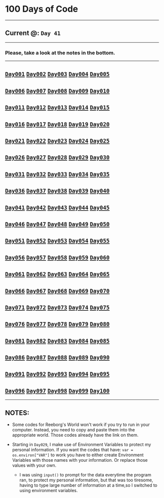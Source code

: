 # 100 Days of Code
___
## Current @: `Day 41`
___
### Please, take a look at the notes in the bottom.
___
## [`Day001`](https://github.com/pullynnhah/100DaysOfCode/tree/master/Day001) [`Day002`](https://github.com/pullynnhah/100DaysOfCode/tree/master/Day002) [`Day003`](https://github.com/pullynnhah/100DaysOfCode/tree/master/Day003) [`Day004`](https://github.com/pullynnhah/100DaysOfCode/tree/master/Day004) [`Day005`](https://github.com/pullynnhah/100DaysOfCode/tree/master/Day005)
## [`Day006`](https://github.com/pullynnhah/100DaysOfCode/tree/master/Day006) [`Day007`](https://github.com/pullynnhah/100DaysOfCode/tree/master/Day007) [`Day008`](https://github.com/pullynnhah/100DaysOfCode/tree/master/Day008) [`Day009`](https://github.com/pullynnhah/100DaysOfCode/tree/master/Day009) [`Day010`](https://github.com/pullynnhah/100DaysOfCode/tree/master/Day010)
## [`Day011`](https://github.com/pullynnhah/100DaysOfCode/tree/master/Day011) [`Day012`](https://github.com/pullynnhah/100DaysOfCode/tree/master/Day012) [`Day013`](https://github.com/pullynnhah/100DaysOfCode/tree/master/Day013) [`Day014`](https://github.com/pullynnhah/100DaysOfCode/tree/master/Day014) [`Day015`](https://github.com/pullynnhah/100DaysOfCode/tree/master/Day015)
## [`Day016`](https://github.com/pullynnhah/100DaysOfCode/tree/master/Day016) [`Day017`](https://github.com/pullynnhah/100DaysOfCode/tree/master/Day017) [`Day018`](https://github.com/pullynnhah/100DaysOfCode/tree/master/Day018) [`Day019`](https://github.com/pullynnhah/100DaysOfCode/tree/master/Day019) [`Day020`](https://github.com/pullynnhah/100DaysOfCode/tree/master/Day020)
## [`Day021`](https://github.com/pullynnhah/100DaysOfCode/tree/master/Day021) [`Day022`](https://github.com/pullynnhah/100DaysOfCode/tree/master/Day022) [`Day023`](https://github.com/pullynnhah/100DaysOfCode/tree/master/Day023) [`Day024`](https://github.com/pullynnhah/100DaysOfCode/tree/master/Day024) [`Day025`](https://github.com/pullynnhah/100DaysOfCode/tree/master/Day025)
## [`Day026`](https://github.com/pullynnhah/100DaysOfCode/tree/master/Day026) [`Day027`](https://github.com/pullynnhah/100DaysOfCode/tree/master/Day027) [`Day028`](https://github.com/pullynnhah/100DaysOfCode/tree/master/Day028) [`Day029`](https://github.com/pullynnhah/100DaysOfCode/tree/master/Day029) [`Day030`](https://github.com/pullynnhah/100DaysOfCode/tree/master/Day030)
## [`Day031`](https://github.com/pullynnhah/100DaysOfCode/tree/master/Day031) [`Day032`](https://github.com/pullynnhah/100DaysOfCode/tree/master/Day032) [`Day033`](https://github.com/pullynnhah/100DaysOfCode/tree/master/Day033) [`Day034`](https://github.com/pullynnhah/100DaysOfCode/tree/master/Day034) [`Day035`](https://github.com/pullynnhah/100DaysOfCode/tree/master/Day035)
## [`Day036`](https://github.com/pullynnhah/100DaysOfCode/tree/master/Day036) [`Day037`](https://github.com/pullynnhah/100DaysOfCode/tree/master/Day037) [`Day038`](https://github.com/pullynnhah/100DaysOfCode/tree/master/Day038) [`Day039`](https://github.com/pullynnhah/100DaysOfCode/tree/master/Day039) [`Day040`](https://github.com/pullynnhah/100DaysOfCode/tree/master/Day040)
## [`Day041`](https://github.com/pullynnhah/100DaysOfCode/tree/master/Day041) [`Day042`](https://github.com/pullynnhah/100DaysOfCode/tree/master/Day042) [`Day043`](https://github.com/pullynnhah/100DaysOfCode/tree/master/Day043) [`Day044`](https://github.com/pullynnhah/100DaysOfCode/tree/master/Day044) [`Day045`](https://github.com/pullynnhah/100DaysOfCode/tree/master/Day045)
## [`Day046`](https://github.com/pullynnhah/100DaysOfCode/tree/master/Day046) [`Day047`](https://github.com/pullynnhah/100DaysOfCode/tree/master/Day047) [`Day048`](https://github.com/pullynnhah/100DaysOfCode/tree/master/Day048) [`Day049`](https://github.com/pullynnhah/100DaysOfCode/tree/master/Day049) [`Day050`](https://github.com/pullynnhah/100DaysOfCode/tree/master/Day050)
## [`Day051`](https://github.com/pullynnhah/100DaysOfCode/tree/master/Day051) [`Day052`](https://github.com/pullynnhah/100DaysOfCode/tree/master/Day052) [`Day053`](https://github.com/pullynnhah/100DaysOfCode/tree/master/Day053) [`Day054`](https://github.com/pullynnhah/100DaysOfCode/tree/master/Day054) [`Day055`](https://github.com/pullynnhah/100DaysOfCode/tree/master/Day055)
## [`Day056`](https://github.com/pullynnhah/100DaysOfCode/tree/master/Day056) [`Day057`](https://github.com/pullynnhah/100DaysOfCode/tree/master/Day057) [`Day058`](https://github.com/pullynnhah/100DaysOfCode/tree/master/Day058) [`Day059`](https://github.com/pullynnhah/100DaysOfCode/tree/master/Day059) [`Day060`](https://github.com/pullynnhah/100DaysOfCode/tree/master/Day060)
## [`Day061`](https://github.com/pullynnhah/100DaysOfCode/tree/master/Day061) [`Day062`](https://github.com/pullynnhah/100DaysOfCode/tree/master/Day062) [`Day063`](https://github.com/pullynnhah/100DaysOfCode/tree/master/Day063) [`Day064`](https://github.com/pullynnhah/100DaysOfCode/tree/master/Day064) [`Day065`](https://github.com/pullynnhah/100DaysOfCode/tree/master/Day065)
## [`Day066`](https://github.com/pullynnhah/100DaysOfCode/tree/master/Day066) [`Day067`](https://github.com/pullynnhah/100DaysOfCode/tree/master/Day067) [`Day068`](https://github.com/pullynnhah/100DaysOfCode/tree/master/Day068) [`Day069`](https://github.com/pullynnhah/100DaysOfCode/tree/master/Day069) [`Day070`](https://github.com/pullynnhah/100DaysOfCode/tree/master/Day070)
## [`Day071`](https://github.com/pullynnhah/100DaysOfCode/tree/master/Day071) [`Day072`](https://github.com/pullynnhah/100DaysOfCode/tree/master/Day072) [`Day073`](https://github.com/pullynnhah/100DaysOfCode/tree/master/Day073) [`Day074`](https://github.com/pullynnhah/100DaysOfCode/tree/master/Day074) [`Day075`](https://github.com/pullynnhah/100DaysOfCode/tree/master/Day075)
## [`Day076`](https://github.com/pullynnhah/100DaysOfCode/tree/master/Day076) [`Day077`](https://github.com/pullynnhah/100DaysOfCode/tree/master/Day077) [`Day078`](https://github.com/pullynnhah/100DaysOfCode/tree/master/Day078) [`Day079`](https://github.com/pullynnhah/100DaysOfCode/tree/master/Day079) [`Day080`](https://github.com/pullynnhah/100DaysOfCode/tree/master/Day080)
## [`Day081`](https://github.com/pullynnhah/100DaysOfCode/tree/master/Day081) [`Day082`](https://github.com/pullynnhah/100DaysOfCode/tree/master/Day082) [`Day083`](https://github.com/pullynnhah/100DaysOfCode/tree/master/Day083) [`Day084`](https://github.com/pullynnhah/100DaysOfCode/tree/master/Day084) [`Day085`](https://github.com/pullynnhah/100DaysOfCode/tree/master/Day085)
## [`Day086`](https://github.com/pullynnhah/100DaysOfCode/tree/master/Day086) [`Day087`](https://github.com/pullynnhah/100DaysOfCode/tree/master/Day087) [`Day088`](https://github.com/pullynnhah/100DaysOfCode/tree/master/Day088) [`Day089`](https://github.com/pullynnhah/100DaysOfCode/tree/master/Day089) [`Day090`](https://github.com/pullynnhah/100DaysOfCode/tree/master/Day090)
## [`Day091`](https://github.com/pullynnhah/100DaysOfCode/tree/master/Day091) [`Day092`](https://github.com/pullynnhah/100DaysOfCode/tree/master/Day092) [`Day093`](https://github.com/pullynnhah/100DaysOfCode/tree/master/Day093) [`Day094`](https://github.com/pullynnhah/100DaysOfCode/tree/master/Day094) [`Day095`](https://github.com/pullynnhah/100DaysOfCode/tree/master/Day095)
## [`Day096`](https://github.com/pullynnhah/100DaysOfCode/tree/master/Day096) [`Day097`](https://github.com/pullynnhah/100DaysOfCode/tree/master/Day097) [`Day098`](https://github.com/pullynnhah/100DaysOfCode/tree/master/Day098) [`Day099`](https://github.com/pullynnhah/100DaysOfCode/tree/master/Day099) [`Day100`](https://github.com/pullynnhah/100DaysOfCode/tree/master/Day100)

___
## NOTES:
- Some codes for Reeborg's World won't work if you try to run in your computer. Instead, you need to copy and paste them into the appropriate world. Those codes already have the link on them.
  
- Starting in `Day029`, I make use of Environment Variables to protect my personal information. If you want the codes that have: `var = os.environ["VAR"]` to work you have to either create Environment Variables with those names with your information. Or replace those values with your own.
    - I was using `input()` to prompt for the data everytime the program ran, to protect my personal information, but that was too tiresome, having to type large number of information at a time,so I switched to using environment variables.
